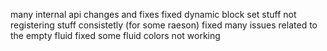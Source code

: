 many internal api changes and fixes
fixed dynamic block set stuff not registering stuff consistetly (for some raeson)
fixed many issues related to the empty fluid
fixed some fluid colors not working
